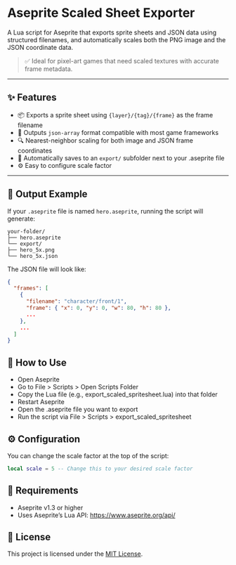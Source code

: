 # Aseprite Scaled Sheet Exporter

A Lua script for Aseprite that exports sprite sheets and JSON data using structured filenames, and automatically scales both the PNG image and the JSON coordinate data.

> ✅ Ideal for pixel-art games that need scaled textures with accurate frame metadata.

---

## ✨ Features

- 📦 Exports a sprite sheet using `{layer}/{tag}/{frame}` as the frame filename
- 🧾 Outputs `json-array` format compatible with most game frameworks
- 🔍 Nearest-neighbor scaling for both image and JSON frame coordinates
- 📁 Automatically saves to an `export/` subfolder next to your .aseprite file
- ⚙️ Easy to configure scale factor

---

## 📂 Output Example

If your `.aseprite` file is named `hero.aseprite`, running the script will generate:

```
your-folder/
├── hero.aseprite
└── export/
├── hero_5x.png
└── hero_5x.json
```

The JSON file will look like:

```json
{
  "frames": [
    {
      "filename": "character/front/1",
      "frame": { "x": 0, "y": 0, "w": 80, "h": 80 },
      ...
    },
    ...
  ]
}
```

## 🚀 How to Use
* Open Aseprite
* Go to File > Scripts > Open Scripts Folder
* Copy the Lua file (e.g., export_scaled_spritesheet.lua) into that folder
* Restart Aseprite
* Open the .aseprite file you want to export
* Run the script via File > Scripts > export_scaled_spritesheet

## ⚙️ Configuration
You can change the scale factor at the top of the script:

```lua
local scale = 5 -- Change this to your desired scale factor
```

## 🧠 Requirements

* Aseprite v1.3 or higher
* Uses Aseprite’s Lua API: https://www.aseprite.org/api/

## 📄 License

This project is licensed under the [MIT License](./LICENSE).
